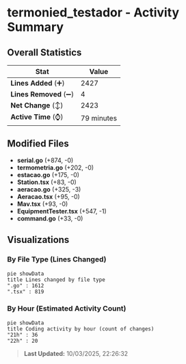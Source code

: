 # termonied_testador - Activity Summary 

## Overall Statistics

| Stat                   | Value                                                             |
| ---------------------- | ----------------------------------------------------------------- |
| **Lines Added** (➕)   | 2427                                          |
| **Lines Removed** (➖) | 4                                        |
| **Net Change** (↕)    | 2423                |
| **Active Time** (⌚)   | 79 minutes |


## Modified Files
- **serial.go** (+874, -0)
- **termometria.go** (+202, -0)
- **estacao.go** (+175, -0)
- **Station.tsx** (+83, -0)
- **aeracao.go** (+325, -3)
- **Aeracao.tsx** (+95, -0)
- **Mav.tsx** (+93, -0)
- **EquipmentTester.tsx** (+547, -1)
- **command.go** (+33, -0)

## Visualizations

### By File Type (Lines Changed)

```mermaid
pie showData
title Lines changed by file type
".go" : 1612
".tsx" : 819
```

### By Hour (Estimated Activity Count)

```mermaid
pie showData
title Coding activity by hour (count of changes)
"21h" : 36
"22h" : 20
```


> **Last Updated:** 10/03/2025, 22:26:32